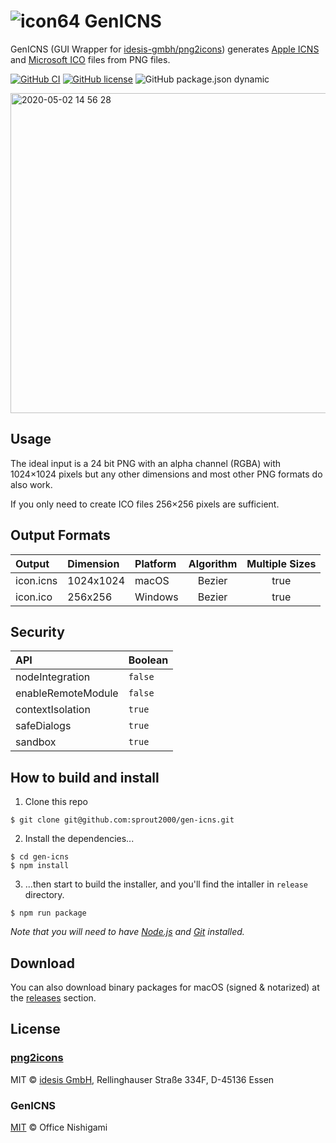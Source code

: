 # ![icon64](https://user-images.githubusercontent.com/52094761/80297794-80f1f580-87c1-11ea-9726-39fa0efe9581.png) GenICNS

GenICNS (GUI Wrapper for [idesis-gmbh/png2icons](https://github.com/idesis-gmbh/png2icons)) generates [Apple ICNS](https://en.wikipedia.org/wiki/Apple_Icon_Image_format) and [Microsoft ICO](https://en.wikipedia.org/wiki/ICO_(file_format)) files from PNG files.

[![GitHub CI](https://github.com/sprout2000/gen-icns/workflows/GitHub%20CI/badge.svg)](https://github.com/sprout2000/gen-icns/actions?query=workflow%3A%22GitHub+CI%22)
[![GitHub license](https://img.shields.io/github/license/sprout2000/gen-icns)](https://github.com/sprout2000/gen-icns/blob/master/LICENSE.md)
![GitHub package.json dynamic](https://img.shields.io/github/package-json/keywords/sprout2000/gen-icns)

<img width="512" alt="2020-05-02 14 56 28" src="https://user-images.githubusercontent.com/52094761/80856508-92397700-8c85-11ea-9536-63387c6c9ab6.png">


## Usage

The ideal input is a 24 bit PNG with an alpha channel (RGBA) with 1024×1024 pixels but any other dimensions and most other PNG formats do also work. 

If you only need to create ICO files 256×256 pixels are sufficient. 

## Output Formats

Output | Dimension | Platform | Algorithm | Multiple Sizes
:--- | :--- | :--- | :---: | :---:
icon.icns | 1024x1024 | macOS | Bezier | true
icon.ico | 256x256 | Windows | Bezier | true

## Security

API | Boolean
:--- | :---
nodeIntegration | `false`
enableRemoteModule | `false`
contextIsolation | `true`
safeDialogs | `true`
sandbox | `true`

## How to build and install

1. Clone this repo

```
$ git clone git@github.com:sprout2000/gen-icns.git
```

2. Install the dependencies...

```
$ cd gen-icns
$ npm install
```

3. ...then start to build the installer, and you'll find the intaller in `release` directory.

```
$ npm run package
```

*Note that you will need to have [Node.js](https://nodejs.org/en/) and [Git](https://git-scm.com/) installed.*

## Download

You can also download binary packages for macOS (signed & notarized) at the [releases](https://github.com/sprout2000/gen-icns/releases) section.

## License

### [png2icons](https://github.com/idesis-gmbh/png2icons)

MIT © [idesis GmbH](https://www.idesis.de), Rellinghauser Straße 334F, D-45136 Essen

### GenICNS

[MIT](https://github.com/sprout2000/lessview/blob/master/LICENSE.md) © Office Nishigami
